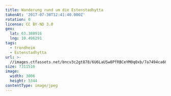 ```yaml
---
title: Wanderung rund um die Estenstadhytta
takenAt: '2017-07-30T12:41:40.000Z'
rotation: 0
license: CC BY-ND 3.0
geo:
  lat: 63.388916
  lng: 10.496291
tags:
  - trondheim
  - Estenstadhytta
url: >-
  //images.ctfassets.net/bncv3c2gt878/6U6LaUSw8PfRBCeYM0q0xb/7a7494ca6080e5ac94f95d0f76800f4a/wanderung-rund-um-die-estenstadhytta_35461500233_o
size: 7311516
image:
  width: 3006
  height: 5344
contentType: image/jpeg
---
```


